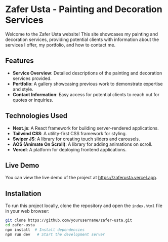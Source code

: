 # Zafer Usta - Painting and Decoration Services

Welcome to the Zafer Usta website! This site showcases my painting and decoration services, providing potential clients with information about the services I offer, my portfolio, and how to contact me.

## Features

- **Service Overview**: Detailed descriptions of the painting and decoration services provided.
- **Portfolio**: A gallery showcasing previous work to demonstrate expertise and style.
- **Contact Information**: Easy access for potential clients to reach out for quotes or inquiries.

## Technologies Used

- **Next.js**: A React framework for building server-rendered applications.
- **Tailwind CSS**: A utility-first CSS framework for styling.
- **Swiper JS**: A library for creating touch sliders and carousels.
- **AOS (Animate On Scroll)**: A library for adding animations on scroll.
- **Vercel**: A platform for deploying frontend applications.

## Live Demo
You can view the live demo of the project at https://zaferusta.vercel.app.

## Installation

To run this project locally, clone the repository and open the `index.html` file in your web browser:

```bash
git clone https://github.com/yourusername/zafer-usta.git
cd zafer-usta
npm install  # Install dependencies
npm run dev   # Start the development server
